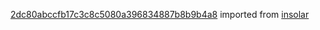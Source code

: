 [2dc80abccfb17c3c8c5080a396834887b8b9b4a8](https://github.com/insolar/insolar/commit/2dc80abccfb17c3c8c5080a396834887b8b9b4a8) imported from [insolar](https://github.com/insolar/insolar)
